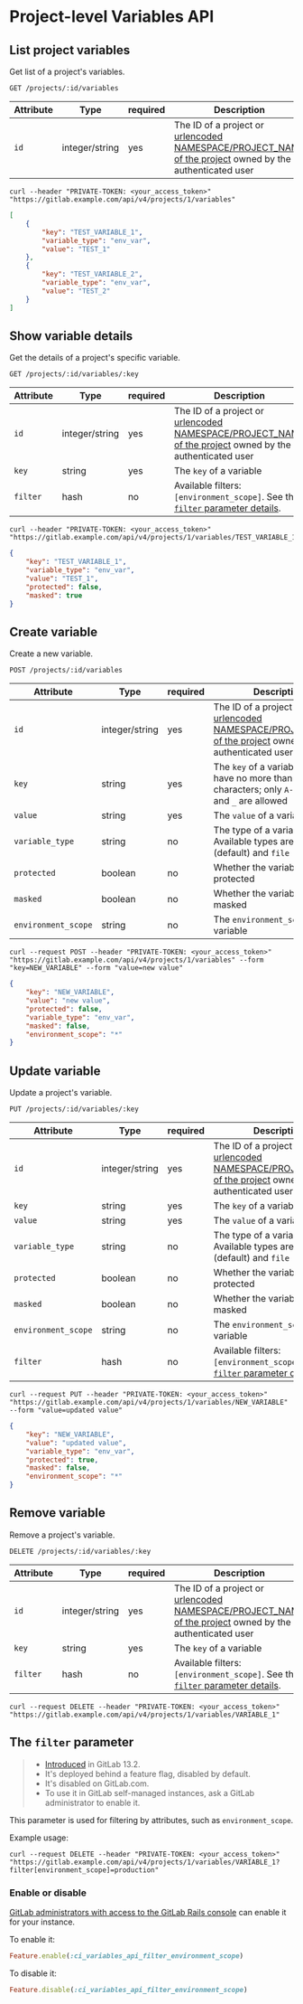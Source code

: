 # Project-level Variables API

## List project variables

Get list of a project's variables.

```plaintext
GET /projects/:id/variables
```

| Attribute | Type    | required | Description         |
|-----------|---------|----------|---------------------|
| `id`      | integer/string | yes      | The ID of a project or [urlencoded NAMESPACE/PROJECT_NAME of the project](README.md#namespaced-path-encoding) owned by the authenticated user |

```shell
curl --header "PRIVATE-TOKEN: <your_access_token>" "https://gitlab.example.com/api/v4/projects/1/variables"
```

```json
[
    {
        "key": "TEST_VARIABLE_1",
        "variable_type": "env_var",
        "value": "TEST_1"
    },
    {
        "key": "TEST_VARIABLE_2",
        "variable_type": "env_var",
        "value": "TEST_2"
    }
]
```

## Show variable details

Get the details of a project's specific variable.

```plaintext
GET /projects/:id/variables/:key
```

| Attribute | Type    | required | Description           |
|-----------|---------|----------|-----------------------|
| `id`      | integer/string | yes      | The ID of a project or [urlencoded NAMESPACE/PROJECT_NAME of the project](README.md#namespaced-path-encoding) owned by the authenticated user   |
| `key`     | string  | yes      | The `key` of a variable |
| `filter`  | hash    | no       | Available filters: `[environment_scope]`. See the [`filter` parameter details](#the-filter-parameter). |

```shell
curl --header "PRIVATE-TOKEN: <your_access_token>" "https://gitlab.example.com/api/v4/projects/1/variables/TEST_VARIABLE_1"
```

```json
{
    "key": "TEST_VARIABLE_1",
    "variable_type": "env_var",
    "value": "TEST_1",
    "protected": false,
    "masked": true
}
```

## Create variable

Create a new variable.

```plaintext
POST /projects/:id/variables
```

| Attribute           | Type    | required | Description           |
|---------------------|---------|----------|-----------------------|
| `id`                | integer/string | yes      | The ID of a project or [urlencoded NAMESPACE/PROJECT_NAME of the project](README.md#namespaced-path-encoding) owned by the authenticated user   |
| `key`               | string  | yes      | The `key` of a variable; must have no more than 255 characters; only `A-Z`, `a-z`, `0-9`, and `_` are allowed |
| `value`             | string  | yes      | The `value` of a variable |
| `variable_type`     | string  | no       | The type of a variable. Available types are: `env_var` (default) and `file` |
| `protected`         | boolean | no       | Whether the variable is protected |
| `masked`            | boolean | no       | Whether the variable is masked |
| `environment_scope` | string  | no       | The `environment_scope` of the variable |

```shell
curl --request POST --header "PRIVATE-TOKEN: <your_access_token>" "https://gitlab.example.com/api/v4/projects/1/variables" --form "key=NEW_VARIABLE" --form "value=new value"
```

```json
{
    "key": "NEW_VARIABLE",
    "value": "new value",
    "protected": false,
    "variable_type": "env_var",
    "masked": false,
    "environment_scope": "*"
}
```

## Update variable

Update a project's variable.

```plaintext
PUT /projects/:id/variables/:key
```

| Attribute           | Type    | required | Description             |
|---------------------|---------|----------|-------------------------|
| `id`                | integer/string | yes      | The ID of a project or [urlencoded NAMESPACE/PROJECT_NAME of the project](README.md#namespaced-path-encoding) owned by the authenticated user     |
| `key`               | string  | yes      | The `key` of a variable   |
| `value`             | string  | yes      | The `value` of a variable |
| `variable_type`     | string  | no       | The type of a variable. Available types are: `env_var` (default) and `file` |
| `protected`         | boolean | no       | Whether the variable is protected |
| `masked`            | boolean | no       | Whether the variable is masked |
| `environment_scope` | string  | no       | The `environment_scope` of the variable |
| `filter`            | hash    | no       | Available filters: `[environment_scope]`. See the [`filter` parameter details](#the-filter-parameter). |

```shell
curl --request PUT --header "PRIVATE-TOKEN: <your_access_token>" "https://gitlab.example.com/api/v4/projects/1/variables/NEW_VARIABLE" --form "value=updated value"
```

```json
{
    "key": "NEW_VARIABLE",
    "value": "updated value",
    "variable_type": "env_var",
    "protected": true,
    "masked": false,
    "environment_scope": "*"
}
```

## Remove variable

Remove a project's variable.

```plaintext
DELETE /projects/:id/variables/:key
```

| Attribute | Type    | required | Description             |
|-----------|---------|----------|-------------------------|
| `id`      | integer/string | yes      | The ID of a project or [urlencoded NAMESPACE/PROJECT_NAME of the project](README.md#namespaced-path-encoding) owned by the authenticated user     |
| `key`     | string  | yes      | The `key` of a variable |
| `filter`  | hash    | no       | Available filters: `[environment_scope]`. See the [`filter` parameter details](#the-filter-parameter). |

```shell
curl --request DELETE --header "PRIVATE-TOKEN: <your_access_token>" "https://gitlab.example.com/api/v4/projects/1/variables/VARIABLE_1"
```

## The `filter` parameter

> - [Introduced](https://gitlab.com/gitlab-org/gitlab/-/merge_requests/34490) in GitLab 13.2.
> - It's deployed behind a feature flag, disabled by default.
> - It's disabled on GitLab.com.
> - To use it in GitLab self-managed instances, ask a GitLab administrator to enable it.

This parameter is used for filtering by attributes, such as `environment_scope`.

Example usage:

```shell
curl --request DELETE --header "PRIVATE-TOKEN: <your_access_token>" "https://gitlab.example.com/api/v4/projects/1/variables/VARIABLE_1?filter[environment_scope]=production"
```

### Enable or disable

[GitLab administrators with access to the GitLab Rails console](../administration/feature_flags.md)
can enable it for your instance.

To enable it:

```ruby
Feature.enable(:ci_variables_api_filter_environment_scope)
```

To disable it:

```ruby
Feature.disable(:ci_variables_api_filter_environment_scope)
```
